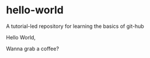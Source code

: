 # hello-world
A tutorial-led repository for learning the basics of git-hub

Hello World,

Wanna grab a coffee?
